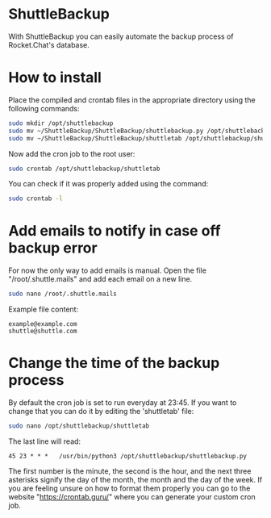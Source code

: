 # ShuttleBackup
With ShuttleBackup you can easily automate the backup process of Rocket.Chat's database.

# How to install
Place the compiled and crontab files in the appropriate directory using the following commands:
```bash
sudo mkdir /opt/shuttlebackup
sudo mv ~/ShuttleBackup/ShuttleBackup/shuttlebackup.py /opt/shuttlebackup/shuttlebackup.py
sudo mv ~/ShuttleBackup/ShuttleBackup/shuttletab /opt/shuttlebackup/shuttletab
```

Now add the cron job to the root user:
```bash
sudo crontab /opt/shuttlebackup/shuttletab
```

You can check if it was properly added using the command:
```bash
sudo crontab -l
```

# Add emails to notify in case off backup error
For now the only way to add emails is manual.
Open the file "/root/.shuttle.mails" and add each email on a new line.
```bash
sudo nano /root/.shuttle.mails
```
Example file content:
```
example@example.com
shuttle@shuttle.com
```

# Change the time of the backup process

By default the cron job is set to run everyday at 23:45.
If you want to change that you can do it by editing the 'shuttletab' file:
```bash
sudo nano /opt/shuttlebackup/shuttletab
```
The last line will read:
```
45 23 * * *   /usr/bin/python3 /opt/shuttlebackup/shuttlebackup.py
```
The first number is the minute, the second is the hour, and the next three asterisks signify the day of the month, the month and the day of the week.
If you are feeling unsure on how to format them properly you can go to the website "https://crontab.guru/" where you can generate your custom cron job.
